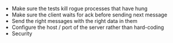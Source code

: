- Make sure the tests kill rogue processes that have hung
- Make sure the client waits for ack before sending next message
- Send the right messages with the right data in them
- Configure the host / port of the server rather than hard-coding
- Security

